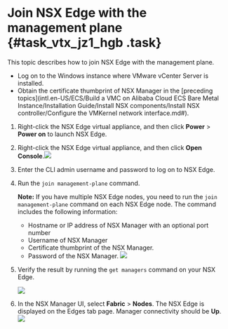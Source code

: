 # Join NSX Edge with the management plane {#task_vtx_jz1_hgb .task}

This topic describes how to join NSX Edge with the management plane.

-   Log on to the Windows instance where VMware vCenter Server is installed.
-   Obtain the certificate thumbprint of NSX Manager in the [preceding topics](intl.en-US/ECS/Build a VMC on Alibaba Cloud ECS Bare Metal Instance/Installation Guide/Install NSX components/Install NSX controller/Configure the VMKernel network interface.md#).

1.  Right-click the NSX Edge virtual appliance, and then click **Power** \> **Power on** to launch NSX Edge. 
2.   Right-click the NSX Edge virtual appliance, and then click **Open Console**.![](http://static-aliyun-doc.oss-cn-hangzhou.aliyuncs.com/assets/img/85020/154857776335865_en-US.png)

 
3.  Enter the CLI admin username and password to log on to NSX Edge. 
4.  Run the `join management-plane` command. 

    **Note:** If you have multiple NSX Edge nodes, you need to run the `join management-plane` command on each NSX Edge node. The command includes the following information:

    -   Hostname or IP address of NSX Manager with an optional port number
    -   Username of NSX Manager
    -   Certificate thumbprint of the NSX Manager.
    -   Password of the NSX Manager.
    ![](http://static-aliyun-doc.oss-cn-hangzhou.aliyuncs.com/assets/img/85020/154857776335866_en-US.png)

5.  Verify the result by running the `get managers` command on your NSX Edge. 

    ![](http://static-aliyun-doc.oss-cn-hangzhou.aliyuncs.com/assets/img/85018/154857776336871_en-US.png)

6.   In the NSX Manager UI, select **Fabric** \> **Nodes**. The NSX Edge is displayed on the Edges tab page. Manager connectivity should be **Up**. ![](http://static-aliyun-doc.oss-cn-hangzhou.aliyuncs.com/assets/img/85019/154857776337233_en-US.png)

 

